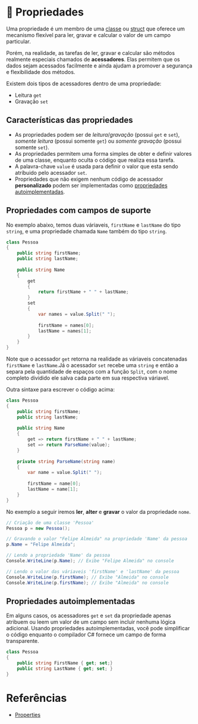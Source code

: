 # 🧬 Propriedades

Uma propriedade é um membro de uma 
[classe](https://github.com/Pampa-Devs/4starters/blob/master/Fundamentals/csharp/src/value-types.md#tipo-de-estrutura-struct) 
ou [struct](https://github.com/Pampa-Devs/4starters/blob/master/Fundamentals/csharp/src/value-types.md#tipo-de-estrutura-struct) 
que oferece um mecanismo flexível para ler, gravar e calcular o valor de um campo particular.

Porém, na realidade, as tarefas de ler, gravar e calcular são métodos realmente especiais chamados de **acessadores**. Elas permitem que os dados sejam acessados facilmente
e ainda ajudam a promover a segurança e flexibilidade dos métodos. 

Existem dois tipos de acessadores dentro de uma propriedade:
* Leitura `get`
* Gravação `set`

## Características das propriedades
* As propriedades podem ser de *leitura*/*gravação* (possui `get` e `set`), *somente leitura* (possui somente `get`) ou *somente gravação* (possui somente `set`).
* As propriedades permitem uma forma simples de obter e definir valores de uma classe, enquanto oculta o código que realiza essa tarefa.
* A palavra-chave `value` é usada para definir o valor que esta sendo atríbuido pelo acessador `set`.
* Propriedades que não exigem nenhum código de acessador **personalizado** podem ser implementadas como [propriedades autoimplementadas]().

## Propriedades com campos de suporte
No exemplo abaixo, temos duas váriaveis, `firstName` e `lastName` do tipo `string`, e uma propriedade chamada `Name` também do tipo `string`.
```C#
class Pessoa
{
    public string firstName;
    public string lastName;
    
    public string Name
    {
        get
        {
            return firstName + " " + lastName;
        }
        set
        {
            var names = value.Split(" ");
            
            firstName = names[0];
            lastName = names[1];
        }
    }
}
```
Note que o acessador `get` retorna na realidade as váriaveis concatenadas `firstName` e `lastName`.Já o acessador `set` recebe uma `string` e então a separa
pela quantidade de espaços com a função `Split`, com o nome completo dividido ele salva cada parte em sua respectiva váriavel.

Outra sintaxe para escrever o código acima:
```C#
class Pessoa
{
    public string firstName;
    public string lastName;
    
    public string Name
    {
        get => return firstName + " " + lastName;
        set => return ParseName(value);
    }
    
    private string ParseName(string name)
    {
        var name = value.Split(" ");
            
        firstName = name[0];
        lastName = name[1];
    }
}
```


No exemplo a seguir iremos **ler**, **alter** e **gravar** o valor da propriedade `nome`.
```C#
// Criação de uma classe 'Pessoa'
Pessoa p = new Pessoa();

// Gravando o valor "Felipe Almeida" na propriedade 'Name' da pessoa
p.Name = "Felipe Almeida";

// Lendo a propriedade 'Name' da pessoa
Console.WriteLine(p.Name); // Exibe "Felipe Almeida" no console

// Lendo o valor das váriaveis 'firstName' e 'lastName' da pessoa
Console.WriteLine(p.firstName); // Exibe "Almeida" no console
Console.WriteLine(p.firstName); // Exibe "Almeida" no console
```

## Propriedades autoimplementadas
Em alguns casos, os acessadores `get` e `set` da propriedade apenas atribuem ou leem um valor de um campo sem incluir nenhuma lógica adicional.
Usando propriedades autoimplementadas, você pode simplificar o código enquanto o compilador C# fornece um campo de forma transparente.

```C#
class Pessoa
{
    public string FirstName { get; set;}
    public string LastName { get; set; }
}
```

# Referências

* [Properties](https://docs.microsoft.com/en-us/dotnet/csharp/programming-guide/classes-and-structs/properties)
